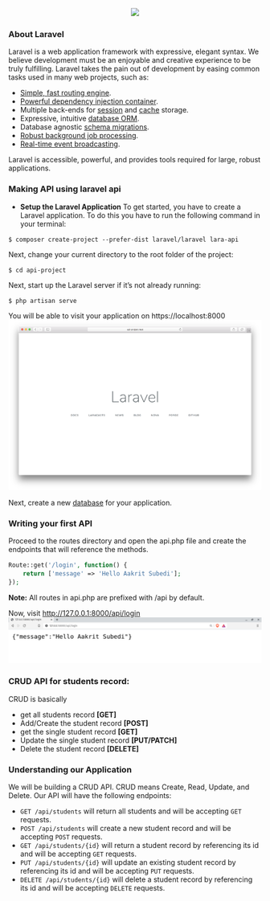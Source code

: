 <p align="center"><a href="https://laravel.com" target="_blank"><img src="https://raw.githubusercontent.com/laravel/art/master/logo-lockup/5%20SVG/2%20CMYK/1%20Full%20Color/laravel-logolockup-cmyk-red.svg" width="400"></a></p>

### About Laravel

Laravel is a web application framework with expressive, elegant syntax. We believe development must be an enjoyable and creative experience to be truly fulfilling. Laravel takes the pain out of development by easing common tasks used in many web projects, such as:

- [Simple, fast routing engine](https://laravel.com/docs/routing).
- [Powerful dependency injection container](https://laravel.com/docs/container).
- Multiple back-ends for [session](https://laravel.com/docs/session) and [cache](https://laravel.com/docs/cache) storage.
- Expressive, intuitive [database ORM](https://laravel.com/docs/eloquent).
- Database agnostic [schema migrations](https://laravel.com/docs/migrations).
- [Robust background job processing](https://laravel.com/docs/queues).
- [Real-time event broadcasting](https://laravel.com/docs/broadcasting).

Laravel is accessible, powerful, and provides tools required for large, robust applications.

### Making API using laravel api 

- **Setup the Laravel Application**
To get started, you have to create a Laravel application. To do this you have to run the following command in your terminal:
```shell
$ composer create-project --prefer-dist laravel/laravel lara-api
```
Next, change your current directory to the root folder of the project:
```shell
$ cd api-project
```
Next, start up the Laravel server if it’s not already running:
```shell
$ php artisan serve
```
You will be able to visit your application on https://localhost:8000
![Localhost](./docs/images/initial_project.png)

Next, create a new [database](https://www.mysqltutorial.org/mysql-create-database/) for your application.

### Writing your first API
Proceed to the routes directory and open the api.php file and create the endpoints that will reference the methods.
```php
Route::get('/login', function() {
    return ['message' => 'Hello Aakrit Subedi'];
});
```
**Note:** All routes in api.php are prefixed with /api by default.  

Now, visit http://127.0.0.1:8000/api/login
![First API](./docs/images/first_api.png)

### CRUD API for students record:
CRUD is basically 
- get all students record **[GET]** 
- Add/Create the student record **[POST]**
- get the single student record **[GET]**
- Update the single student record **[PUT/PATCH]**
- Delete the student record **[DELETE]**

### Understanding our Application
We will be building a CRUD API. CRUD means Create, Read, Update, and Delete. Our API will have the following endpoints:

- `GET /api/students` will return all students and will be accepting `GET` requests.
- `POST /api/students` will create a new student record and will be accepting `POST` requests.
- `GET /api/students/{id}` will return a student record by referencing its id and will be accepting `GET` requests.
- `PUT /api/students/{id}` will update an existing student record by referencing its id and will be accepting `PUT` requests.
- `DELETE /api/students/{id}` will delete a student record by referencing its id and will be accepting `DELETE` requests.